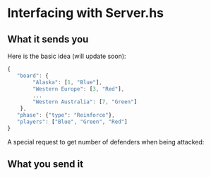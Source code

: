 # Interfacing with Server.hs

## What it sends you

Here is the basic idea (will update soon):
```js
{
   "board": {
        "Alaska": [1, "Blue"],
        "Western Europe": [3, "Red"],
        ...
        "Western Australia": [7, "Green"]
    },
   "phase": {"type": "Reinforce"},
   "players": ["Blue", "Green", "Red"]
}
```
A special request to get number of defenders when being attacked:


## What you send it
